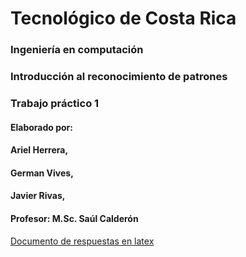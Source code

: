 # Tecnológico de Costa Rica
### Ingeniería en computación 
### Introducción al reconocimiento de patrones
### Trabajo práctico 1
#### Elaborado por:
####    Ariel Herrera,
####    German Vives,
####    Javier Rivas,

#### Profesor: M.Sc. Saúl Calderón

[Documento de respuestas en latex](https://www.overleaf.com/read/sbxckgyhkcsh)

